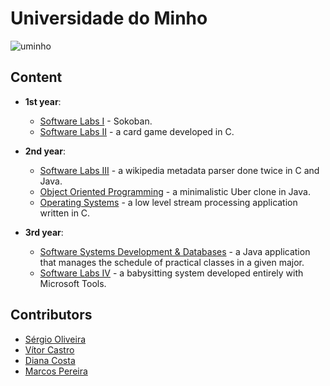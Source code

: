 # Universidade do Minho

![uminho](http://www4.di.uminho.pt/~jmf/IMAGES/um_eeng.gif)

## Content

* **1st year**:
  - [Software Labs I](https://github.com/sergiotj/LI1-Sokoban) - Sokoban.
  - [Software Labs II](https://github.com/marcospgp/big-2) - a card game developed in C.

* **2nd year**:
  - [Software Labs III](https://github.com/marcospgp/wikipedia-metadata-parser) - a wikipedia metadata parser done twice in C and Java.
  - [Object Oriented Programming](https://github.com/marcospgp/umer-poo-1617) - a minimalistic Uber clone in Java.
  - [Operating Systems](https://github.com/marcospgp/stream-processing) - a low level stream processing application written in C.

* **3rd year**:
  - [Software Systems Development & Databases](https://github.com/vitorindeep/schedule-management-system) - a Java application that manages the schedule of practical classes in a given major.
  - [Software Labs IV](https://github.com/vitorindeep/babysitting-system) - a babysitting system developed entirely with Microsoft Tools.

## Contributors

* [Sérgio Oliveira](https://github.com/sergiotj)
* [Vítor Castro](https://github.com/vitorindeep)
* [Diana Costa](https://github.com/diisnc)
* [Marcos Pereira](https://github.com/marcospgp)
